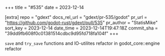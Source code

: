 +++
title = "#535"
date = 2023-12-14

[extra]
repo = "gdext"
docs_rel_url = "gdext/pr-535/godot"
pr_url = "https://github.com/godot-rust/gdext/pull/535"
pr_author = "StatisMike"
sort_key = 2023-12-14
date_time = 2023-12-14T19:47:18Z
commit_sha = "39dd9fb608f0c01381514cdbc9d95fd718fa104f"
+++

`save` and `try_save` functions and IO-utilites refactor in godot_core::engine refactor
